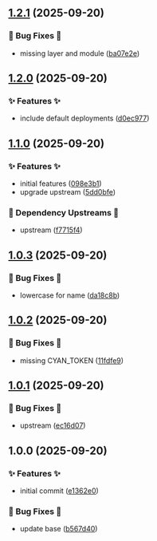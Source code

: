 ## [1.2.1](https://github.com/AtomiCloud/ketone.helm/compare/v1.2.0...v1.2.1) (2025-09-20)


### 🐛 Bug Fixes 🐛

* missing layer and module ([ba07e2e](https://github.com/AtomiCloud/ketone.helm/commit/ba07e2e81b49a03e03ac310a662495a571e4c762))

## [1.2.0](https://github.com/AtomiCloud/ketone.helm/compare/v1.1.0...v1.2.0) (2025-09-20)


### ✨ Features ✨

* include default deployments ([d0ec977](https://github.com/AtomiCloud/ketone.helm/commit/d0ec977a8fb9b52b26d28676d696bba4a6733b8f))

## [1.1.0](https://github.com/AtomiCloud/ketone.helm/compare/v1.0.3...v1.1.0) (2025-09-20)


### ✨ Features ✨

* initial features ([098e3b1](https://github.com/AtomiCloud/ketone.helm/commit/098e3b108a454ac055382ce3c548737defb7c68d))
* upgrade upstream ([5dd0bfe](https://github.com/AtomiCloud/ketone.helm/commit/5dd0bfed381e7a34f06e1a405c075878c0bb1066))


### 🔼 Dependency Upstreams 🔼

* upstream ([f7715f4](https://github.com/AtomiCloud/ketone.helm/commit/f7715f4fc643d11a17f28b7e882e2520eea49bac))

## [1.0.3](https://github.com/AtomiCloud/ketone.helm/compare/v1.0.2...v1.0.3) (2025-09-20)


### 🐛 Bug Fixes 🐛

* lowercase for name ([da18c8b](https://github.com/AtomiCloud/ketone.helm/commit/da18c8b2cf61d2783cf548ef4d5d150cd32724d5))

## [1.0.2](https://github.com/AtomiCloud/ketone.helm/compare/v1.0.1...v1.0.2) (2025-09-20)


### 🐛 Bug Fixes 🐛

* missing CYAN_TOKEN ([11fdfe9](https://github.com/AtomiCloud/ketone.helm/commit/11fdfe947ff99851c6b585ed38196d1465e06bee))

## [1.0.1](https://github.com/AtomiCloud/ketone.helm/compare/v1.0.0...v1.0.1) (2025-09-20)


### 🐛 Bug Fixes 🐛

* upstream ([ec16d07](https://github.com/AtomiCloud/ketone.helm/commit/ec16d07a51f4b005b2e00c12bc3a446daaa4eff3))

## 1.0.0 (2025-09-20)


### ✨ Features ✨

* initial commit ([e1362e0](https://github.com/AtomiCloud/ketone.helm/commit/e1362e01c0e2c7c1d557f15c5674ef540d542d7d))


### 🐛 Bug Fixes 🐛

* update base ([b567d40](https://github.com/AtomiCloud/ketone.helm/commit/b567d4014475663a7e73d3b800f64498c0d6f779))
